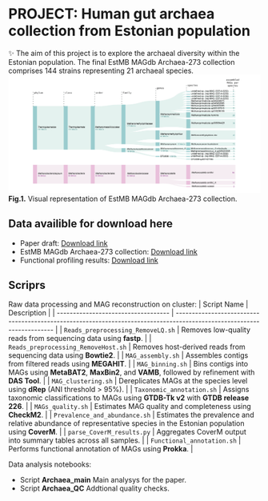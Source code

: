 # PROJECT: Human gut archaea collection from Estonian population

✨ The aim of this project is to explore the archaeal diversity within the Estonian population. The final EstMB MAGdb Archaea-273 collection comprises 144 strains representing 21 archaeal species.
![alt text](db.png)
**Fig.1.** Visual representation of EstMB MAGdb Archaea-273 collection.

## Data availible for download here

- Paper draft: [Download link](https://www.biorxiv.org/content/10.1101/2024.07.06.602324v1.full)
- EstMB MAGdb Archaea-273 collection: [Download link](https://www.ebi.ac.uk/ena/browser/view/PRJEB81541)
- Functional profiling results: [Download link](https://figshare.com/articles/dataset/Prokka_annotation/29329166)

## Scriprs

Raw data processing and MAG reconstruction on cluster:
| Script Name                         | Description                                                                                                            |
| ----------------------------------- | ---------------------------------------------------------------------------------------------------------------------- |
| `Reads_preprocessing_RemoveLQ.sh`   | Removes low-quality reads from sequencing data using **fastp**.                                                        |
| `Reads_preprocessing_RemoveHost.sh` | Removes host-derived reads from sequencing data using **Bowtie2**.                                                     |
| `MAG_assembly.sh`                   | Assembles contigs from filtered reads using **MEGAHIT**.                                                       |
| `MAG_binning.sh`                    | Bins contigs into MAGs using **MetaBAT2**, **MaxBin2**, and **VAMB**, followed by refinement with **DAS Tool**.        |
| `MAG_clustering.sh`                 | Dereplicates MAGs at the species level using **dRep** (ANI threshold > 95%).                                           |
| `Taxonomic_annotation.sh`           | Assigns taxonomic classifications to MAGs using **GTDB-Tk v2** with **GTDB release 226**.                              |
| `MAGs_quality.sh`                   | Estimates MAG quality and completeness using **CheckM2**.                                                              |
| `Prevalence_and_abundance.sh`       | Estimates the prevalence and relative abundance of representative species in the Estonian population using **CoverM**. |
| `parse_CoverM_results.py`           | Aggregates CoverM output into summary tables across all samples.                                                       |
| `Functional_annotation.sh`          | Performs functional annotation of MAGs using **Prokka**.                                                               |

Data analysis notebooks:

- Script <b>Archaea_main</b> Main analysys for the paper.
- Script <b>Archaea_QC</b> Addtional quality checks.

